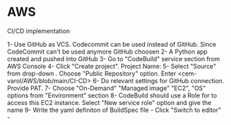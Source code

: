 # AWS
 CI/CD implementation  
 
   1- Use GitHub as VCS. Codecommit can be used instead of GitHub. Since CodeCommit can't be used anymore GitHub choosen
   2- A Python app created and pushed into GitHub
   3- Go to "CodeBuild" service section from AWS Console
   4- Click "Create project". Project Name:  <python-app-build>
   5- Select "Source" from drop-down <github>. Choose "Public Repository" option. Enter <cem-varol/AWS/blob/main/CI-CD>
   6- Do relevant settings for GitHub connection. Provide PAT.
   7- Choose "On-Demand" "Managed image" "EC2", "OS" options from "Environment" section
   8- CodeBuild should use a Role for to access this EC2 instance. Select "New service role" option and give the name <codebuild-python-app-build-service-role>
   9- Write the yaml definiton of BuildSpec file
      - Click "Switch to editor"
      - 
   

   
 
